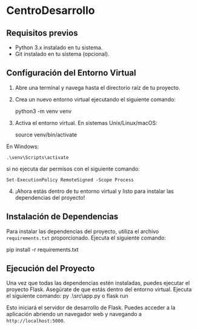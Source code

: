 # CentroDesarrollo

## Requisitos previos

- Python 3.x instalado en tu sistema.
- Git instalado en tu sistema (opcional).

## Configuración del Entorno Virtual

1. Abre una terminal y navega hasta el directorio raíz de tu proyecto.

2. Crea un nuevo entorno virtual ejecutando el siguiente comando:

    python3 -m venv venv


3. Activa el entorno virtual. En sistemas Unix/Linux/macOS:
    
    source venv/bin/activate

En Windows:
    
    .\venv\Scripts\activate
    
si no ejecuta dar permisos con el siguiente comando:

    Set-ExecutionPolicy RemoteSigned -Scope Process


4. ¡Ahora estás dentro de tu entorno virtual y listo para instalar las dependencias del proyecto!

## Instalación de Dependencias

Para instalar las dependencias del proyecto, utiliza el archivo `requirements.txt` proporcionado. Ejecuta el siguiente comando:

pip install -r requirements.txt


## Ejecución del Proyecto

Una vez que todas las dependencias estén instaladas, puedes ejecutar el proyecto Flask. Asegúrate de que estás dentro del entorno virtual. Ejecuta el siguiente comando:
    py .\src\app.py o flask run

Esto iniciará el servidor de desarrollo de Flask. Puedes acceder a la aplicación abriendo un navegador web y navegando a `http://localhost:5000`.


